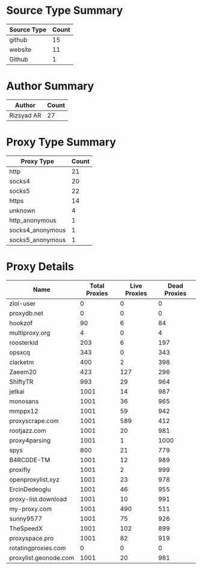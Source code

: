 # Source Type Summary

| Source Type | Count |
|-------------|-------|
| github | 15 |
| website | 11 |
| Github | 1 |


# Author Summary

| Author | Count |
|--------|-------|
| Rizsyad AR | 27 |


# Proxy Type Summary

| Proxy Type | Count |
|------------|-------|
| http | 21 |
| socks4 | 20 |
| socks5 | 22 |
| https | 14 |
| unknown | 4 |
| http_anonymous | 1 |
| socks4_anonymous | 1 |
| socks5_anonymous | 1 |


# Proxy Details

| Name | Total Proxies | Live Proxies | Dead Proxies |
|------|---------------|--------------|---------------|
| zloi-user | 0 | 0 | 0 |
| proxydb.net | 0 | 0 | 0 |
| hookzof | 90 | 6 | 84 |
| multiproxy.org | 4 | 0 | 4 |
| roosterkid | 203 | 6 | 197 |
| opsxcq | 343 | 0 | 343 |
| clarketm | 400 | 2 | 398 |
| Zaeem20 | 423 | 127 | 296 |
| ShiftyTR | 993 | 29 | 964 |
| jetkai | 1001 | 14 | 987 |
| monosans | 1001 | 36 | 965 |
| mmppx12 | 1001 | 59 | 942 |
| proxyscrape.com | 1001 | 589 | 412 |
| rootjazz.com | 1001 | 20 | 981 |
| proxy4parsing | 1001 | 1 | 1000 |
| spys | 800 | 21 | 779 |
| B4RC0DE-TM | 1001 | 12 | 989 |
| proxifly | 1001 | 2 | 999 |
| openproxylist.xyz | 1001 | 23 | 978 |
| ErcinDedeoglu | 1001 | 46 | 955 |
| proxy-list.download | 1001 | 10 | 991 |
| my-proxy.com | 1001 | 490 | 511 |
| sunny9577 | 1001 | 75 | 926 |
| TheSpeedX | 1001 | 102 | 899 |
| proxyspace.pro | 1001 | 82 | 919 |
| rotatingproxies.com | 0 | 0 | 0 |
| proxylist.geonode.com | 1001 | 20 | 981 |
